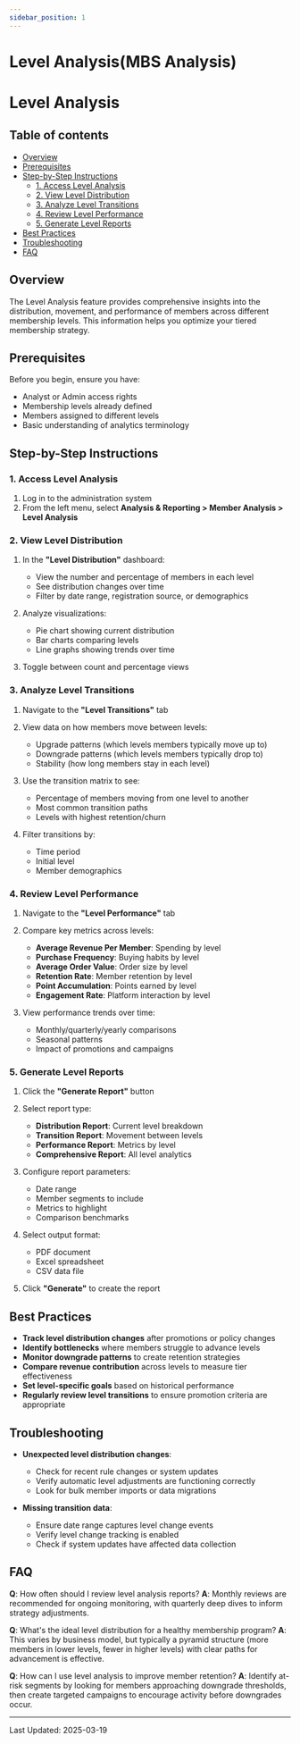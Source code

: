 ```yaml
---
sidebar_position: 1
---
```


# Level Analysis(MBS Analysis)
# Level Analysis

## Table of contents
- [Overview](#overview)
- [Prerequisites](#prerequisites)
- [Step-by-Step Instructions](#step-by-step-instructions)
  - [1. Access Level Analysis](#1-access-level-analysis)
  - [2. View Level Distribution](#2-view-level-distribution)
  - [3. Analyze Level Transitions](#3-analyze-level-transitions)
  - [4. Review Level Performance](#4-review-level-performance)
  - [5. Generate Level Reports](#5-generate-level-reports)
- [Best Practices](#best-practices)
- [Troubleshooting](#troubleshooting)
- [FAQ](#faq)

## Overview

The Level Analysis feature provides comprehensive insights into the distribution, movement, and performance of members across different membership levels. This information helps you optimize your tiered membership strategy.

## Prerequisites

Before you begin, ensure you have:
- Analyst or Admin access rights
- Membership levels already defined
- Members assigned to different levels
- Basic understanding of analytics terminology

## Step-by-Step Instructions

### 1. Access Level Analysis

1. Log in to the administration system
2. From the left menu, select **Analysis & Reporting > Member Analysis > Level Analysis**

<!-- ![Access Level Analysis](./img/level-analysis-access.png) -->

### 2. View Level Distribution

1. In the **"Level Distribution"** dashboard:
   - View the number and percentage of members in each level
   - See distribution changes over time
   - Filter by date range, registration source, or demographics

2. Analyze visualizations:
   - Pie chart showing current distribution
   - Bar charts comparing levels
   - Line graphs showing trends over time

3. Toggle between count and percentage views

<!-- ![View Level Distribution](./img/level-distribution.png) -->

### 3. Analyze Level Transitions

1. Navigate to the **"Level Transitions"** tab
2. View data on how members move between levels:
   - Upgrade patterns (which levels members typically move up to)
   - Downgrade patterns (which levels members typically drop to)
   - Stability (how long members stay in each level)

3. Use the transition matrix to see:
   - Percentage of members moving from one level to another
   - Most common transition paths
   - Levels with highest retention/churn

4. Filter transitions by:
   - Time period
   - Initial level
   - Member demographics

<!-- ![Analyze Level Transitions](./img/level-transitions.png) -->

### 4. Review Level Performance

1. Navigate to the **"Level Performance"** tab
2. Compare key metrics across levels:
   - **Average Revenue Per Member**: Spending by level
   - **Purchase Frequency**: Buying habits by level
   - **Average Order Value**: Order size by level
   - **Retention Rate**: Member retention by level
   - **Point Accumulation**: Points earned by level
   - **Engagement Rate**: Platform interaction by level

3. View performance trends over time:
   - Monthly/quarterly/yearly comparisons
   - Seasonal patterns
   - Impact of promotions and campaigns

<!-- ![Review Level Performance](./img/level-performance.png) -->

### 5. Generate Level Reports

1. Click the **"Generate Report"** button
2. Select report type:
   - **Distribution Report**: Current level breakdown
   - **Transition Report**: Movement between levels
   - **Performance Report**: Metrics by level
   - **Comprehensive Report**: All level analytics

3. Configure report parameters:
   - Date range
   - Member segments to include
   - Metrics to highlight
   - Comparison benchmarks

4. Select output format:
   - PDF document
   - Excel spreadsheet
   - CSV data file

5. Click **"Generate"** to create the report

<!-- ![Generate Level Reports](./img/generate-level-reports.png) -->

## Best Practices

- **Track level distribution changes** after promotions or policy changes
- **Identify bottlenecks** where members struggle to advance levels
- **Monitor downgrade patterns** to create retention strategies
- **Compare revenue contribution** across levels to measure tier effectiveness
- **Set level-specific goals** based on historical performance
- **Regularly review level transitions** to ensure promotion criteria are appropriate

## Troubleshooting

- **Unexpected level distribution changes**:
  - Check for recent rule changes or system updates
  - Verify automatic level adjustments are functioning correctly
  - Look for bulk member imports or data migrations

- **Missing transition data**:
  - Ensure date range captures level change events
  - Verify level change tracking is enabled
  - Check if system updates have affected data collection

## FAQ

**Q**: How often should I review level analysis reports?
**A**: Monthly reviews are recommended for ongoing monitoring, with quarterly deep dives to inform strategy adjustments.

**Q**: What's the ideal level distribution for a healthy membership program?
**A**: This varies by business model, but typically a pyramid structure (more members in lower levels, fewer in higher levels) with clear paths for advancement is effective.

**Q**: How can I use level analysis to improve member retention?
**A**: Identify at-risk segments by looking for members approaching downgrade thresholds, then create targeted campaigns to encourage activity before downgrades occur.

---
Last Updated: 2025-03-19